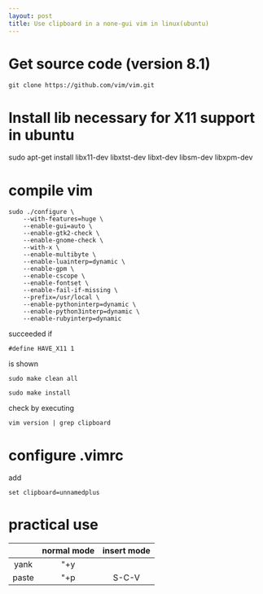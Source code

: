 ```yaml
---
layout: post
title: Use clipboard in a none-gui vim in linux(ubuntu)
---
```

# Get source code (version 8.1)  
```
git clone https://github.com/vim/vim.git
```

# Install lib necessary for X11 support in ubuntu  
sudo apt-get install libx11-dev libxtst-dev libxt-dev libsm-dev libxpm-dev

# compile vim  
```
sudo ./configure \
    --with-features=huge \
    --enable-gui=auto \
    --enable-gtk2-check \
    --enable-gnome-check \
    --with-x \
    --enable-multibyte \
    --enable-luainterp=dynamic \
    --enable-gpm \
    --enable-cscope \
    --enable-fontset \
    --enable-fail-if-missing \
    --prefix=/usr/local \
    --enable-pythoninterp=dynamic \
    --enable-python3interp=dynamic \
    --enable-rubyinterp=dynamic
```

succeeded if 
```
#define HAVE_X11 1
```
is shown


```
sudo make clean all

sudo make install
```

check by executing
```
vim version | grep clipboard
```

# configure .vimrc  
add
```
set clipboard=unnamedplus
```

# practical use
| | normal mode | insert mode |
|:---:|:---:|:---:|
|yank |"+y | |
|paste |"+p | S-C-V |
